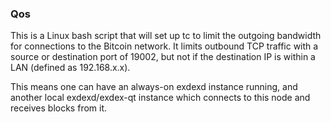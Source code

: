 ### Qos ###

This is a Linux bash script that will set up tc to limit the outgoing bandwidth for connections to the Bitcoin network. It limits outbound TCP traffic with a source or destination port of 19002, but not if the destination IP is within a LAN (defined as 192.168.x.x).

This means one can have an always-on exdexd instance running, and another local exdexd/exdex-qt instance which connects to this node and receives blocks from it.

